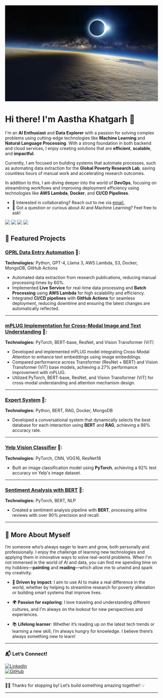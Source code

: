 ![Alt text](./solar-eclipse-hd-4k-space-585bmk4grpijoamp.jpeg)

# Hi there! I'm Aastha Khatgarh 👋

<div class="github-introduction">

I'm an **AI Enthusiast** and **Data Explorer** with a passion for solving complex problems using cutting-edge technologies like **Machine Learning** and **Natural Language Processing**. With a strong foundation in both backend and cloud services, I enjoy creating solutions that are **efficient**, **scalable**, and **impactful**. 

Currently, I am focused on building systems that automate processes, such as automating data extraction for the **Global Poverty Research Lab**, saving countless hours of manual work and accelerating research outcomes.

In addition to this, I am diving deeper into the world of **DevOps**, focusing on streamlining workflows and improving deployment efficiency using technologies like **AWS Lambda**, **Docker**, and **CI/CD Pipelines**.

</div>

- 💼 Interested in collaborating? Reach out to me via <a href="mailto:khatgarh.aastha@gmail.com">email.</a>
- 💬 Got a question or curious about AI and Machine Learning? Feel free to ask!

<div class="badges-intro">
<code><img width="10%" src="https://www.vectorlogo.zone/logos/python/python-ar21.svg"></code>
<code><img width="10%" src="https://www.vectorlogo.zone/logos/docker/docker-ar21.svg"></code>
<code><img width="10%" src="https://www.vectorlogo.zone/logos/amazon_aws/amazon_aws-ar21.svg"></code>
<code><img width="10%" src="https://www.vectorlogo.zone/logos/pytorch/pytorch-ar21.svg"></code>
</div>

## 🌟 Featured Projects

### **[GPRL Data Entry Automation](#)** 📝:  
**Technologies:** Python, GPT-4, Llama 3, AWS Lambda, S3, Docker, MongoDB, GitHub Actions

- Automated data extraction from research publications, reducing manual processing times by 60%.
- Implemented **Live Service** for real-time data processing and **Batch Processing** using **AWS Lambda** for high scalability and efficiency.
- Integrated **CI/CD pipelines** with **GitHub Actions** for seamless deployment, reducing downtime and ensuring the latest changes are automatically reflected.

---

### **[mPLUG Implementation for Cross-Modal Image and Text Understanding](#)** 📝:  
**Technologies:** PyTorch, BERT-base, ResNet, and Vision Transformer (ViT)

- Developed and implemented mPLUG model integrating Cross-Modal Attention to enhance text embeddings using image embeddings.
- Compared performance across Transformer (ResNet + BERT) and Vision Transformer (ViT) base models, achieving a 27% performance improvement with mPLUG.
- Utilized PyTorch, BERT-base, ResNet, and Vision Transformer (ViT) for cross-modal understanding and attention mechanism design.

---

### **[Expert System](https://github.com/khatgarhaastha/Expert_System)** 🤖:  
**Technologies:** Python, BERT, RAG, Docker, MongoDB

- Developed a conversational system that dynamically selects the best database for each interaction using **BERT** and **RAG**, achieving a 98% accuracy rate.

---

### **[Yelp Vision Classifier](https://github.com/khatgarhaastha/Yelp_Vision_Classifier)** 📸:  
**Technologies:** PyTorch, CNN, VGG16, ResNet18

- Built an image classification model using **PyTorch**, achieving a 92% test accuracy on Yelp's image dataset.

---

### **[Sentiment Analysis with BERT](https://github.com/khatgarhaastha/Sentiment_analysis_using_BERT)** 💬:  
**Technologies:** PyTorch, BERT, NLP

- Created a sentiment analysis pipeline with **BERT**, processing airline reviews with over 90% precision and recall.

---

## 🌸 More About Myself

I’m someone who’s always eager to learn and grow, both personally and professionally. I enjoy the challenge of learning new technologies and applying them in innovative ways to solve real-world problems. When I'm not immersed in the world of AI and data, you can find me spending time on my hobbies—**painting** and **reading**—which allow me to unwind and spark my creativity.  

- 🎯 **Driven by impact**: I aim to use AI to make a real difference in the world, whether by helping to streamline research for poverty alleviation or building smart systems that improve lives.
  
- 🌍 **Passion for exploring**: I love traveling and understanding different cultures, and I'm always on the lookout for new perspectives and experiences.

- 📚 **Lifelong learner**: Whether it’s reading up on the latest tech trends or learning a new skill, I’m always hungry for knowledge. I believe there’s always something new to learn!

---

### 📬 Let’s Connect!
[![LinkedIn](https://img.shields.io/badge/LinkedIn-Connect-blue?style=flat&logo=linkedin)](https://www.linkedin.com/in/aastha-khatgarh)  
[![GitHub](https://img.shields.io/badge/GitHub-Follow-black?style=flat&logo=github)](https://github.com/khatgarhaastha)

---

👩‍💻 Thanks for stopping by! Let’s build something amazing together! 💡

---

